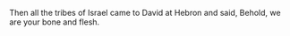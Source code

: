 Then all the tribes of Israel came to David at Hebron and said, Behold, we are your bone and flesh.
